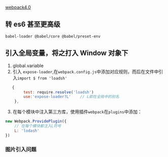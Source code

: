 [webpack4.0](https://www.bilibili.com/video/av41371417/?p=2)

## 转 es6 甚至更高级

`babel-loader @babel/core @babel/preset-env`

## 引入全局变量，将之打入 Window 对象下

1. global.variable
2. 引入 `expose-loader`,在`webpack.config.js`中添加对应规则，而后在文件中引
   入`import $ from 'loadsh'`

```js
   {
        test: require.resolve('loadsh')
        use:'expose-loader?L'    // L即在全局中的别名
    },
```

3. 在每个模块中注入第三方库，使用插件`webpack`在`plugins`中添加：

```js
new Webpack.ProvidePlugin({
    // 在每个模块都注入L符号
    L: 'lodash'
})
```

### 图片引入问题

